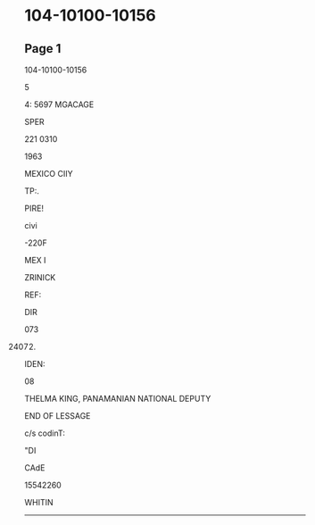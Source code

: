 # 104-10100-10156

## Page 1

104-10100-10156

5

4: 5697 MGACAGE

SPER

221 0310

1963

MEXICO CIIY

TP:.

PIRE!

civi

-220F

MEX I

ZRINICK

REF:

DIR

073

24072.

IDEN:

08

THELMA KING, PANAMANIAN NATIONAL DEPUTY

END OF LESSAGE

c/s codinT:

"DI

CAdE

15542260

WHITIN

---

